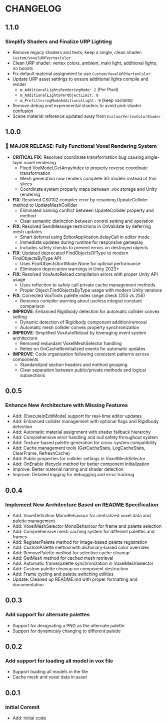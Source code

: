 # CHANGELOG
## 1.1.0
### Simplify Shaders and Finalize URP Lighting
- Remove legacy shaders and tests; keep a single, clean shader: `Custom/VoxelURPVertexColor`
- Clean URP shader: vertex colors, ambient, main light, additional lights; no boosts
- Fix default material assignment to use `Custom/VoxelURPVertexColor`
- Update URP asset settings to ensure additional lights compile and render
  - `m_AdditionalLightsRenderingMode: 2` (Per Pixel)
  - `m_AdditionalLightsPerObjectLimit: 8`
  - `m_PrefilteringModeAdditionalLight: 0` (keep variants)
- Remove debug and experimental shaders to avoid pink shader confusion
- Scene material reference updated away from `Custom/VertexColorShader`
## 1.0.0
### 🎉 MAJOR RELEASE: Fully Functional Voxel Rendering System
- **CRITICAL FIX**: Resolved coordinate transformation bug causing single-layer voxel rendering
  - Fixed VoxModel.GetArrayIndex to properly reverse coordinate transformation
  - Mesh generation now renders complete 3D models instead of thin slices
  - Coordinate system properly maps between .vox storage and Unity rendering
- **FIX**: Resolved CS0102 compiler error by renaming UpdateCollider method to UpdateMeshCollider
  - Eliminated naming conflict between UpdateCollider property and method
  - Clear semantic distinction between control setting and operation
- **FIX**: Resolved SendMessage restrictions in OnValidate by deferring mesh updates
  - Smart deferral using EditorApplication.delayCall in editor mode
  - Immediate updates during runtime for responsive gameplay
  - Includes safety checks to prevent errors on destroyed objects
- **FIX**: Updated deprecated FindObjectsOfType to modern FindObjectsByType API
  - Uses FindObjectsSortMode.None for optimal performance
  - Eliminates deprecation warnings in Unity 2023+
- **FIX**: Resolved VoxAutoReload compilation errors with proper Unity API usage
  - Uses reflection to safely call private cache management methods
  - Proper Object.FindObjectsByType usage with modern Unity versions
- **FIX**: Corrected VoxTools palette index range check (255 vs 256)
  - Removes compiler warning about useless integral constant comparison
- **IMPROVE**: Enhanced Rigidbody detection for automatic collider convex setting
  - Dynamic detection of Rigidbody component addition/removal
  - Automatic mesh collider convex property synchronization
- **IMPROVE**: Simplified VoxAutoReload by leveraging event system architecture
  - Removed redundant VoxelMeshSelector handling
  - Relies on OnCacheReinitialized events for automatic updates
- **IMPROVE**: Code organization following consistent patterns across components
  - Standardized section headers and method grouping
  - Clear separation between public/private methods and logical subsections

## 0.0.5
### Enhance New Architecture with Missing Features
- Add: [ExecuteInEditMode] support for real-time editor updates
- Add: Enhanced collider management with optional flags and Rigidbody detection
- Add: Automatic material assignment with shader fallback hierarchy
- Add: Comprehensive error handling and null safety throughout system
- Add: Texture-based palette generation for cross-system compatibility
- Add: Cache management tools (GetCacheStats, LogCacheStats, ClearFrame, RefreshCache)
- Add: Public properties for collider settings in VoxelMeshSelector
- Add: OnEnable lifecycle method for better component initialization
- Improve: Better material naming and shader detection
- Improve: Detailed logging for debugging and error tracking

## 0.0.4
### Implement New Architecture Based on README Specification
- Add: VoxelDefinition MonoBehaviour for centralized voxel data and palette management
- Add: VoxelMeshSelector MonoBehaviour for frame and palette selection
- Add: Comprehensive mesh caching system for different palettes and frames
- Add: RegisterPalette method for image-based palette registration
- Add: CustomPalette method with dictionary-based color overrides
- Add: RemovePalette method for selective cache cleanup
- Add: GetMesh method for cached mesh retrieval
- Add: Automatic frame/palette synchronization in VoxelMeshSelector
- Add: Custom palette cleanup on component destruction
- Add: Frame cycling and palette switching utilities
- Update: Cleaned up README.md with proper formatting and documentation

## 0.0.3
### Add support for alternate palettes
- Support for designating a PNG as the alternate palette
- Support for dynamicaly changing to different palette
## 0.0.2
### Add support for loading all model in vox file
- Support loading all models in the file
- Cache mesh and voxel data in asset 
## 0.0.1
### Initial Commit
- Add: Initial code
